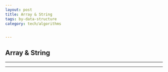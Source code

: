 ```yaml
---
layout: post
title: Array & String
tags: by-data-structure
category: tech/algorithms
 

---
```


## Array & String

<script src="https://gist.github.com/selimslab/cfaf15482f4daea98966a8cfca62c595.js"></script>


---


<script src="https://gist.github.com/selimslab/c9f83af8e34d01ad78c64dc6b97cb9b3.js"></script>

---

<script src="https://gist.github.com/selimslab/5be61aa0781b14bd3630d063f7a4428f.js"></script>